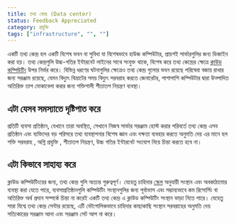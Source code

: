```yaml
---
title: তথ্য কেন্দ্র (Data center) 
status: Feedback Appreciated
category: প্রযুক্তি
tags: ["infrastructure", "", ""]
---
```


একটি তথ্য কেন্দ্র হল একটি বিশেষ ভবন বা সুবিধা যা বিশেষভাবে হাউজ কম্পিউটার, প্রায়শই সার্ভারগুলির জন্য ডিজাইন করা হয়।
তথ্য কেন্দ্রগুলি উচ্চ-গতির ইন্টারনেট লাইনের সাথে সংযুক্ত থাকে,
বিশেষ করে তথ্য কেন্দ্রের ক্ষেত্রে [ক্লাউড কম্পিউটিং](bn/cloud-computing/) উপর নির্ভর করে।
বিভিন্ন ধরণের  ঘটনাগুলির ক্ষেত্রেও তথ্য কেন্দ্র গুলোর ভবন রয়েছে  পরিষেবা বজায় রাখার জন্য সরঞ্জাম রয়েছে,
যেমন  বিদ্যুৎ বিভ্রাটের সময় বিদ্যুৎ সরবরাহ করতে জেনারেটর, পাশাপাশি কম্পিউটার দ্বারা উত্পাদিত অতিরিক্ত তাপ মোকাবেলা করার জন্য শক্তিশালী শীতাতপ নিয়ন্ত্রণ ব্যবস্থা।

## এটা যেসব সমস্যাতে দৃষ্টিপাত করে

প্রতিটি ব্যবসা প্রতিষ্ঠান, যেখানে তারা অবস্থিত, সেখানে নিজস্ব সার্ভার সরঞ্জাম হোস্ট করার পরিবর্তে 
তথ্য কেন্দ্র এসব প্রতিষ্ঠান এবং ব্যক্তিদের বড় পরিসরে তথ্য ব্যবস্থাপনার বিশেষ জ্ঞান এবং দক্ষতা ব্যবহার করতে অনুমতি দেয়
এর মানে হল শক্তি সরবরাহ , অগ্নি প্রযুক্তি , শীতাতপ নিয়ন্ত্রণ, উচ্চ গতির ইন্টারনেট সংযোগ নিয়ে চিন্তা করতে হবে না। 

## এটা কিভাবে সাহায্য করে

ক্লাউড কম্পিউটিংয়ের জন্য, তথ্য কেন্দ্র গুলি অত্যন্ত গুরুত্বপূর্ণ।
যেহেতু চাহিদার [স্কেল](bn/scalability/) অনুযায়ী সংস্থান এবং অবকাঠামোর ব্যবস্থা করা যেতে পারে,
ব্যবসাপ্রতিষ্ঠানগুলি কম্পিউটিং সংস্থানগুলির জন্য পূর্বাভাস এবং সম্ভাব্যভাবে কম রিসোর্সিং বা অতিরিক্ত অর্থ প্রদান সম্পর্কে চিন্তা না করেই একটি তথ্য কেন্দ্র এ  ক্লাউড কম্পিউটিং সংস্থান ভাড়া নিতে পারে।
যেহেতু সারা বিশ্বে তথ্য কেন্দ্র সেন্টার রয়েছে,
এটি ভৌগোলিকভাবে চাহিদার কাছাকাছি সংস্থান সরবরাহের অনুমতি দেয়
সত্যিকারের সরঞ্জাম আনা এবং সরঞ্জাম সেট আপ না করে। 
